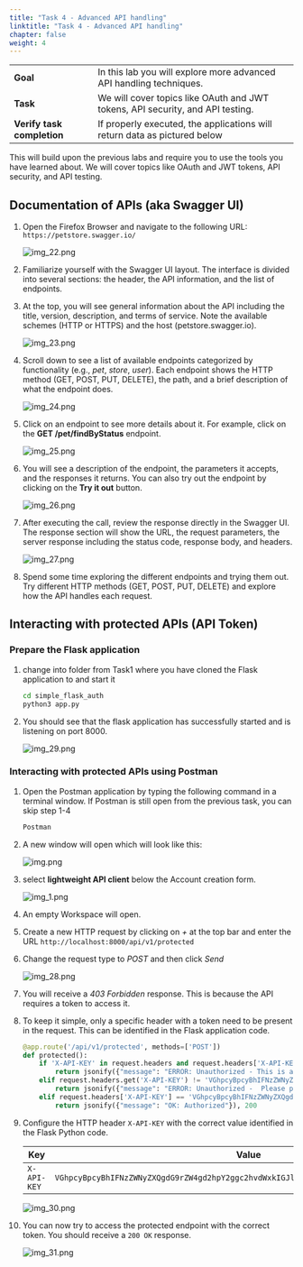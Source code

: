 ```yaml
---
title: "Task 4 - Advanced API handling"
linktitle: "Task 4 - Advanced API handling"
chapter: false
weight: 4
---
```


|                            |    |  
|----------------------------| ----
| **Goal**                   | In this lab you will explore more advanced API handling techniques. 
| **Task**                   | We will cover topics like OAuth and JWT tokens, API security, and API testing.
| **Verify task completion** | If properly executed, the applications will return data as pictured below

This will build upon the previous labs and require you to use the tools you have learned about.
We will cover topics like OAuth and JWT tokens, API security, and API testing.

## Documentation of APIs (aka Swagger UI)
1. Open the Firefox Browser and navigate to the following URL: `https://petstore.swagger.io/`

    ![img_22.png](img_22.png)

2. Familiarize yourself with the Swagger UI layout. The interface is divided into several sections: the header, the API information, and the list of endpoints.

3. At the top, you will see general information about the API including the title, version, description, and terms of service. Note the available schemes (HTTP or HTTPS) and the host (petstore.swagger.io).

    ![img_23.png](img_23.png)

4. Scroll down to see a list of available endpoints categorized by functionality (e.g., *pet*, *store*, *user*). Each endpoint shows the HTTP method (GET, POST, PUT, DELETE), the path, and a brief description of what the endpoint does.

    ![img_24.png](img_24.png)

5. Click on an endpoint to see more details about it. For example, click on the **GET /pet/findByStatus** endpoint.

    ![img_25.png](img_25.png)

6. You will see a description of the endpoint, the parameters it accepts, and the responses it returns. You can also try out the endpoint by clicking on the **Try it out** button.

    ![img_26.png](img_26.png)

7. After executing the call, review the response directly in the Swagger UI. The response section will show the URL, the request parameters, the server response including the status code, response body, and headers.

    ![img_27.png](img_27.png)

8. Spend some time exploring the different endpoints and trying them out. Try different HTTP methods (GET, POST, PUT, DELETE) and explore how the API handles each request.


## Interacting with protected APIs (API Token)
### Prepare the Flask application

1. change into folder from Task1 where you have cloned the Flask application to and start it
    
    ```bash
    cd simple_flask_auth
    python3 app.py 
    ```

2. You should see that the flask application has successfully started and is listening on port 8000.

    ![img_29.png](img_29.png)

### Interacting with protected APIs using Postman

1. Open the Postman application by typing the following command in a terminal window. If Postman is still open from the previous task, you can skip step 1-4

    ```bash
    Postman
    ```

2. A new window will open which will look like this:

    ![img.png](img.png)

3. select **lightweight API client** below the Account creation form.

    ![img_1.png](img_1.png)

4. An empty Workspace will open.

5. Create a new HTTP request by clicking on *+* at the top bar and enter the URL `http://localhost:8000/api/v1/protected`

6. Change the request type to *POST* and then click *Send*

    ![img_28.png](img_28.png)

7. You will receive a *403 Forbidden* response. This is because the API requires a token to access it.

8. To keep it simple, only a specific header with a token need to be present in the request. This can be identified in the Flask application code.

    ```python
    @app.route('/api/v1/protected', methods=['POST'])
    def protected():
        if 'X-API-KEY' in request.headers and request.headers['X-API-KEY'] != 'VGhpcyBpcyBhIFNzZWNyZXQgdG9rZW4gd2hpY2ggc2hvdWxkIGJlIGhhbmRsZWQgdmVyeSBjYXJlZnVsbHkh':
            return jsonify({"message": "ERROR: Unauthorized - This is a protected resource. Specify the secret token in the header to access it."}), 403
        elif request.headers.get('X-API-KEY') != 'VGhpcyBpcyBhIFNzZWNyZXQgdG9rZW4gd2hpY2ggc2hvdWxkIGJlIGhhbmRsZWQgdmVyeSBjYXJlZnVsbHkh':
            return jsonify({"message": "ERROR: Unauthorized -  Please provide the secret token in the header."}), 403
        elif request.headers['X-API-KEY'] == 'VGhpcyBpcyBhIFNzZWNyZXQgdG9rZW4gd2hpY2ggc2hvdWxkIGJlIGhhbmRsZWQgdmVyeSBjYXJlZnVsbHkh':
            return jsonify({"message": "OK: Authorized"}), 200
    ```

9. Configure the HTTP header `X-API-KEY` with the correct value identified in the Flask Python code.

    Key | Value
    --- | ---
    `X-API-KEY` | `VGhpcyBpcyBhIFNzZWNyZXQgdG9rZW4gd2hpY2ggc2hvdWxkIGJlIGhhbmRsZWQgdmVyeSBjYXJlZnVsbHkh`
    
    ![img_30.png](img_30.png)

10. You can now try to access the protected endpoint with the correct token. You should receive a `200 OK` response.

    ![img_31.png](img_31.png)
